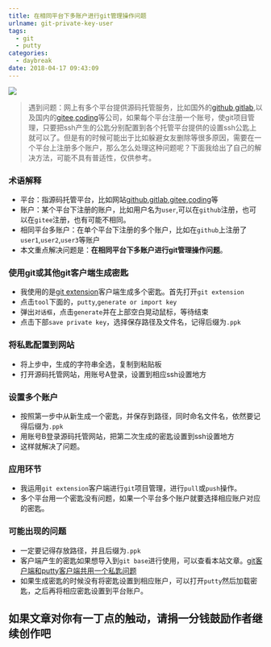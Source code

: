 ```yaml
---
title: 在相同平台下多账户进行git管理操作问题
urlname: git-private-key-user
tags:
  - git
  - putty
categories:
  - daybreak
date: 2018-04-17 09:43:09
---
```

![](https://cdn.pixabay.com/photo/2015/02/03/02/14/keyboard-621830_1280.jpg)

>遇到问题：网上有多个平台提供源码托管服务，比如国外的[github](https://github.com),[gitlab](https://gitlab.com),以及国内的[gitee](https://gitee.com/),[coding](https://coding.net)等公司，如果每个平台注册一个账号，使git项目管理，只要把ssh产生的公匙分别配置到各个托管平台提供的设置ssh公匙上就可以了。但是有的时候可能出于比如躲避女友删除等很多原因，需要在一个平台上注册多个账户，那么怎么处理这种问题呢？下面我给出了自己的解决方法，可能不具有普适性，仅供参考。

<!-- more -->

### 术语解释
- 平台：指源码托管平台，比如网站[github](https://github.com),[gitlab](https://gitlab.com),[gitee](https://gitee.com/),[coding](https://coding.net)等
- 账户：某个平台下注册的账户，比如用户名为`user`,可以在`github`注册，也可以在`gitee`注册，也有可能不相同。
- 相同平台多账户：在单个平台下注册的多个账户，比如在`github`上注册了`user1`,`user2`,`user3`等账户
- 本文重点解决问题是：**在相同平台下多账户进行git管理操作问题**。

### 使用git或其他git客户端生成密匙
- 我使用的是[git extension](http://gitextensions.github.io/)客户端生成多个密匙。首先打开`git extension`
- 点击`tool`下面的，`putty`,`generate or import key`
- 弹出`对话框`，点击`generate`并在上部空白晃动鼠标，等待结束
- 点击下部`save private key`，选择保存路径及文件名，记得后缀为`.ppk`

### 将私匙配置到网站
- 将上步中，生成的字符串全选，复制到粘贴板
- 打开源码托管网站，用账号A登录，设置到相应ssh设置地方

### 设置多个账户
- 按照第一步中从新生成一个密匙，并保存到路径，同时命名文件名，依然要记得后缀为`.ppk`
- 用账号B登录源码托管网站，把第二次生成的密匙设置到ssh设置地方
- 这样就解决了问题。

### 应用环节
- 我运用`git extension`客户端进行`git`项目管理，进行`pull`或`push`操作。
- 多个平台用一个密匙没有问题，如果一个平台多个账户就要选择相应账户对应的密匙。

### 可能出现的问题
- 一定要记得存放路径，并且后缀为`.ppk`
- 客户端产生的密匙如果想导入到`git base`进行使用，可以查看本站文章。[git客户端和putty客户端共用一个私匙问题](../2018/0409-git-putty-pub-rsa.html)
- 如果生成密匙的时候没有将密匙设置到相应账户，可以打开`putty`然后加载密匙，之后再将相应密匙设置到平台账户。

## **如果文章对你有一丁点的触动，请捐一分钱鼓励作者继续创作吧**


